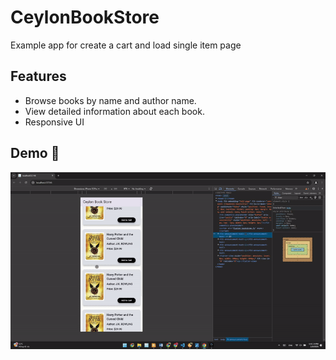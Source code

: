 # CeylonBookStore
 Example app for create a cart and load single item page 

## Features
- Browse books by name and author name.
- View detailed information about each book.
- Responsive UI

## Demo 🎥

![Demo GIF](demo.gif)
